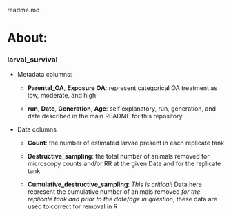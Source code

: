 readme.md

# About:


### larval_survival

* Metadata columns:

  - **Parental_OA**, **Exposure OA**: represent categorical OA treatment as low, moderate, and high

  - **run**, **Date**, **Generation**, **Age**: self explanatory, run, generation, and date described in the main README for this repository


* Data columns

  - **Count**: the number of estimated larvae present in each replicate tank

  - **Destructive_sampling**: the total number of animals removed for microscopy counts and/or RR at the given Date and for the replicate tank

  - **Cumulative_destructive_sampling**: *This is critical!* Data here represent the cumulative
  number of animals removed *for the replicate tank and prior to the date/age in question*, these data are used to correct for removal in R
